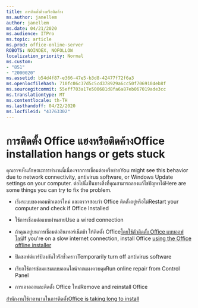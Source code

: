 ```yaml
---
title: การติดตั้งค้างหรือติดค้าง
ms.author: janellem
author: janellem
ms.date: 04/21/2020
ms.audience: ITPro
ms.topic: article
ms.prod: office-online-server
ROBOTS: NOINDEX, NOFOLLOW
localization_priority: Normal
ms.custom:
- "851"
- "2000020"
ms.assetid: b54d4f87-e366-47e5-b3d8-42477f72f6a3
ms.openlocfilehash: 710fc06c37d5c5cd378929a6cc50f7069104eb8f
ms.sourcegitcommit: 55eff703a17e500681d8fa6a87eb067019ade3cc
ms.translationtype: MT
ms.contentlocale: th-TH
ms.lasthandoff: 04/22/2020
ms.locfileid: "43763302"
---
```

# <a name="office-installation-hangs-or-gets-stuck"></a><span data-ttu-id="d109b-102">การติดตั้ง Office แฮงหรือติดค้าง</span><span class="sxs-lookup"><span data-stu-id="d109b-102">Office installation hangs or gets stuck</span></span>

<span data-ttu-id="d109b-103">คุณอาจเห็นลักษณะการทํางานนี้เนื่องจากการเชื่อมต่อเครือข่าย</span><span class="sxs-lookup"><span data-stu-id="d109b-103">You might see this behavior due to network connectivity, antivirus software, or Windows Update settings on your computer.</span></span> <span data-ttu-id="d109b-104">ต่อไปนี้เป็นบางสิ่งที่คุณสามารถลองแก้ไขปัญหาได้</span><span class="sxs-lookup"><span data-stu-id="d109b-104">Here are some things you can try to fix the problem.</span></span>
  
- <span data-ttu-id="d109b-105">เริ่มระบบของคอมพิวเตอร์ใหม่ และตรวจสอบว่า Office ติดตั้งอยู่หรือไม่</span><span class="sxs-lookup"><span data-stu-id="d109b-105">Restart your computer and check if Office Installed</span></span>

- <span data-ttu-id="d109b-106">ใช้การเชื่อมต่อแบบผ่านสาย</span><span class="sxs-lookup"><span data-stu-id="d109b-106">Use a wired connection</span></span>

- <span data-ttu-id="d109b-107">ถ้าคุณอยู่บนการเชื่อมต่ออินเทอร์เน็ตช้า ให้ติดตั้ง Office[โดยใช้ตัวติดตั้ง Office แบบออฟไลน์](https://support.office.com/article/f0a85fe7-118f-41cb-a791-d59cef96ad1c?wt.mc_id=Alchemy_ClientDIA)</span><span class="sxs-lookup"><span data-stu-id="d109b-107">If you're on a slow internet connection, install Office [using the Office offline installer](https://support.office.com/article/f0a85fe7-118f-41cb-a791-d59cef96ad1c?wt.mc_id=Alchemy_ClientDIA)</span></span>

- <span data-ttu-id="d109b-108">ปิดซอฟต์แวร์ป้องกันไวรัสชั่วคราว</span><span class="sxs-lookup"><span data-stu-id="d109b-108">Temporarily turn off antivirus software</span></span>

- <span data-ttu-id="d109b-109">เรียกใช้การซ่อมแซมแบบออนไลน์จากแผงควบคุม</span><span class="sxs-lookup"><span data-stu-id="d109b-109">Run online repair from Control Panel</span></span>

- <span data-ttu-id="d109b-110">การเอาออกและติดตั้ง Office ใหม่</span><span class="sxs-lookup"><span data-stu-id="d109b-110">Remove and reinstall Office</span></span>

[<span data-ttu-id="d109b-111">สํานักงานใช้เวลานานในการติดตั้ง</span><span class="sxs-lookup"><span data-stu-id="d109b-111">Office is taking long to install</span></span>](https://support.office.com/article/0f09f357-3fef-42a6-b8aa-cef4c6c44bdf?wt.mc_id=Alchemy_ClientDIA)
  